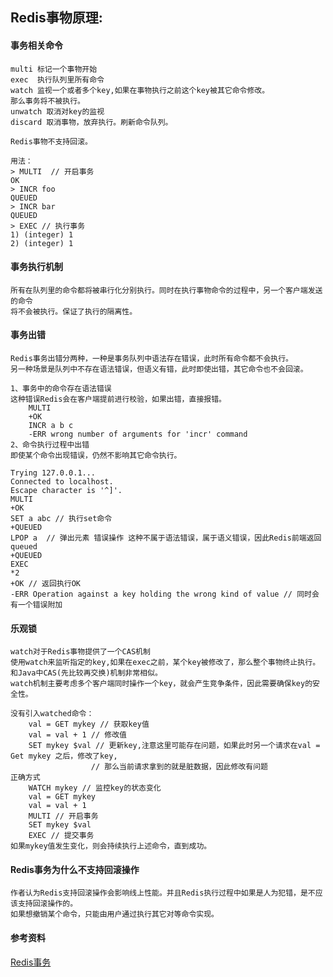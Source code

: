 

## Redis事物原理:

#### 事务相关命令

    multi 标记一个事物开始
    exec  执行队列里所有命令
    watch 监视一个或者多个key,如果在事物执行之前这个key被其它命令修改。
    那么事务将不被执行。
    unwatch 取消对key的监视
    discard 取消事物，放弃执行。刷新命令队列。
    
    Redis事物不支持回滚。

    用法：
    > MULTI  // 开启事务
    OK
    > INCR foo
    QUEUED
    > INCR bar
    QUEUED
    > EXEC // 执行事务
    1) (integer) 1
    2) (integer) 1
    
#### 事务执行机制

    所有在队列里的命令都将被串行化分别执行。同时在执行事物命令的过程中，另一个客户端发送的命令
    将不会被执行。保证了执行的隔离性。

#### 事务出错
    
    Redis事务出错分两种，一种是事务队列中语法存在错误，此时所有命令都不会执行。
    另一种场景是队列中不存在语法错误，但语义有错，此时即使出错，其它命令也不会回滚。

    1、事务中的命令存在语法错误
    这种错误Redis会在客户端提前进行校验，如果出错，直接报错。
        MULTI
        +OK
        INCR a b c
        -ERR wrong number of arguments for 'incr' command
    2、命令执行过程中出错
    即使某个命令出现错误，仍然不影响其它命令执行。

    Trying 127.0.0.1...
    Connected to localhost.
    Escape character is '^]'.
    MULTI
    +OK
    SET a abc // 执行set命令
    +QUEUED
    LPOP a  // 弹出元素 错误操作 这种不属于语法错误，属于语义错误，因此Redis前端返回queued
    +QUEUED
    EXEC
    *2
    +OK // 返回执行OK
    -ERR Operation against a key holding the wrong kind of value // 同时会有一个错误附加
    
#### 乐观锁
    
    watch对于Redis事物提供了一个CAS机制
    使用watch来监听指定的key,如果在exec之前，某个key被修改了，那么整个事物终止执行。
    和Java中CAS(先比较再交换)机制非常相似。
    watch机制主要考虑多个客户端同时操作一个key，就会产生竞争条件，因此需要确保key的安全性。

    没有引入watched命令：
        val = GET mykey // 获取key值
        val = val + 1 // 修改值
        SET mykey $val // 更新key,注意这里可能存在问题，如果此时另一个请求在val = Get mykey 之后，修改了key,
                      // 那么当前请求拿到的就是脏数据，因此修改有问题
    正确方式
        WATCH mykey // 监控key的状态变化
        val = GET mykey
        val = val + 1
        MULTI // 开启事务
        SET mykey $val
        EXEC // 提交事务
    如果mykey值发生变化，则会持续执行上述命令，直到成功。
     
#### Redis事务为什么不支持回滚操作

    作者认为Redis支持回滚操作会影响线上性能。并且Redis执行过程中如果是人为犯错，是不应该支持回滚操作的。
    如果想撤销某个命令，只能由用户通过执行其它对等命令实现。

#### 参考资料

[Redis事务](https://redis.io/topics/transactions)
    
 
    
    
    
    